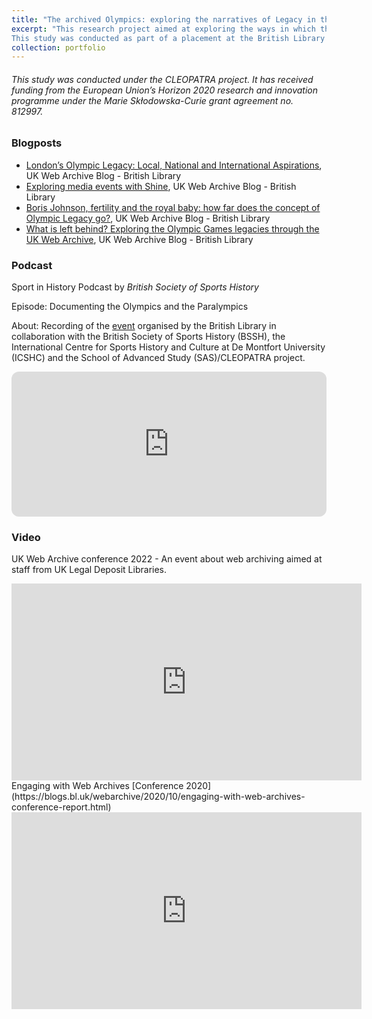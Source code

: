 ```yaml
---
title: "The archived Olympics: exploring the narratives of Legacy in the UK Web Archive"
excerpt: "This research project aimed at exploring the ways in which the legacy of the 2012 London Summer Olympic Games has been narrated by news organisations, government websites and activist blogs. 
This study was conducted as part of a placement at the British Library (UK Web Archive - UKWA) under the project CLEOPATRA.<br/><br/><img src='/images/webarchive.png'>"
collection: portfolio
---
```

###### This study was conducted under the CLEOPATRA project. It has received funding from the European Union’s Horizon 2020 research and innovation programme under the Marie Skłodowska-Curie grant agreement no. 812997.

### Blogposts

- [London’s Olympic Legacy: Local, National and International Aspirations](https://blogs.bl.uk/webarchive/2021/07/londons-olympic-legacy-local-national-and-international-aspirations.html), UK Web Archive Blog - British Library
- [Exploring media events with Shine](https://blogs.bl.uk/webarchive/2020/10/exploring-media-events-with-shine.html), UK Web Archive Blog - British Library
- [Boris Johnson, fertility and the royal baby: how far does the concept of Olympic Legacy go?](https://blogs.bl.uk/webarchive/2020/03/boris-johnson-fertility-and-the-royal-baby-how-far-does-the-concept-of-olympic-legacy-go.html), UK Web Archive Blog - British Library
- [What is left behind? Exploring the Olympic Games legacies through the UK Web Archive](https://blogs.bl.uk/webarchive/2019/12/what-is-left-behind-exploring-the-olympic-games-legacies-through-the-uk-web-archive-.html), UK Web Archive Blog - British Library

### Podcast

Sport in History Podcast by <i>British Society of Sports History</i><br/>

Episode: Documenting the Olympics and the Paralympics<br/>

About: Recording of the [event](https://blogs.bl.uk/socialscience/2021/06/olympics-paralympics.html) organised by the British Library in collaboration with the British Society of Sports History (BSSH), the International Centre for Sports History and Culture at De Montfort University (ICSHC) and the School of Advanced Study (SAS)/CLEOPATRA project.

<iframe style="border-radius:12px" src="https://open.spotify.com/embed/episode/5zDSk4JsfOvO8Jq4Aq1cXL?utm_source=generator" width="100%" height="232" frameBorder="0" allowfullscreen="" allow="autoplay; clipboard-write; encrypted-media; fullscreen; picture-in-picture"></iframe>

### Video

UK Web Archive conference 2022 - An event about web archiving aimed at staff from UK Legal Deposit Libraries.

<iframe width="560" height="315" src="https://www.youtube.com/embed/9XbCcVqXVeo" title="YouTube video player" frameborder="0" allow="accelerometer; autoplay; clipboard-write; encrypted-media; gyroscope; picture-in-picture" allowfullscreen></iframe>
<br/>
Engaging with Web Archives [Conference 2020](https://blogs.bl.uk/webarchive/2020/10/engaging-with-web-archives-conference-report.html)

<iframe width="560" height="315" src="https://www.youtube.com/embed/25_1nuvFXtY" title="YouTube video player" frameborder="0" allow="accelerometer; autoplay; clipboard-write; encrypted-media; gyroscope; picture-in-picture" allowfullscreen></iframe>
